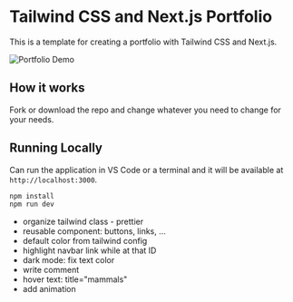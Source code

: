 # Tailwind CSS and Next.js Portfolio

This is a template for creating a portfolio with Tailwind CSS and Next.js.

![Portfolio Demo](demo/demo.gif)

## How it works

Fork or download the repo and change whatever you need to change for your needs.

## Running Locally

Can run the application in VS Code or a terminal and it will be available at `http://localhost:3000`.

```bash
npm install
npm run dev
```

<!-- TO DO -->
- organize tailwind class - prettier
- reusable component: buttons, links, ...
- default color from tailwind config
- highlight navbar link while at that ID
- dark mode: fix text color
- write comment
- hover text: title="mammals"
- add animation